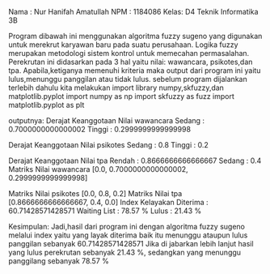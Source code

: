 Nama : Nur Hanifah Amatullah
NPM  : 1184086
Kelas: D4 Teknik Informatika 3B

Program dibawah ini menggunakan algoritma fuzzy sugeno yang digunakan untuk merekrut karyawan baru pada suatu perusahaan. Logika fuzzy merupakan metodologi sistem kontrol untuk memecahan permasalahan.
Perekrutan ini didasarkan pada 3 hal yaitu nilai: wawancara, psikotes,dan tpa.
Apabila,ketiganya memenuhi kriteria maka output dari program ini yaitu lulus,menunggu panggilan atau tidak lulus.
sebelum program dijalankan terlebih dahulu kita melakukan import library numpy,skfuzzy,dan matplotlib.pyplot
import numpy as np
import skfuzzy as fuzz
import matplotlib.pyplot as plt

outputnya:
Derajat Keanggotaan Nilai wawancara
Sedang : 0.7000000000000002
Tinggi : 0.2999999999999998

Derajat Keanggotaan Nilai psikotes
Sedang : 0.8
Tinggi : 0.2

Derajat Keanggotaan Nilai tpa
Rendah : 0.8666666666666667
Sedang : 0.4
Matriks Nilai wawancara
[0.0, 0.7000000000000002, 0.2999999999999998]

Matriks Nilai psikotes
[0.0, 0.8, 0.2]
Matriks Nilai tpa
[0.8666666666666667, 0.4, 0.0]
Index Kelayakan Diterima  : 60.71428571428571
Waiting List : 78.57 %
Lulus : 21.43 %

Kesimpulan:
Jadi,hasil dari program ini dengan algoritma fuzzy sugeno melalui index yaitu yang layak diterima baik itu menunggu ataupun lulus panggilan sebanyak 60.71428571428571
Jika di jabarkan lebih lanjut hasil yang lulus perekrutan sebanyak 21.43 %, sedangkan yang menunggu panggilang sebanyak 78.57 %

